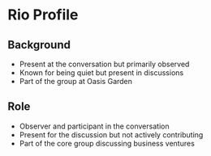 # Rio Profile

## Background
- Present at the conversation but primarily observed
- Known for being quiet but present in discussions
- Part of the group at Oasis Garden

## Role
- Observer and participant in the conversation
- Present for the discussion but not actively contributing
- Part of the core group discussing business ventures 